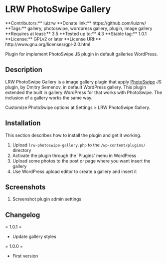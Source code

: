 <h1>LRW PhotoSwipe Gallery</h1>
**Contributors:** luizrw  
**Donate link:** https://github.com/luizrw/  
**Tags:** gallery, photoswipe, wordpress gallery, plugin, image gallery  
**Requires at least:** 3.5  
**Tested up to:** 4.3  
**Stable tag:** 1.0.1  
**License:** GPLv2 or later  
**License URI:** http://www.gnu.org/licenses/gpl-2.0.html  

Plugin for implement PhotoSwipe JS plugin in default galleries WordPress.

<h2>Description</h2>

LRW PhotoSwipe Gallery is a image gallery plugin that apply [PhotoSwipe](http://photoswipe.com/ "PhotoSwipe") JS plugin, by Dmitry Semenov, in default WordPress gallery.
This plugin extended the built in gallery WordPress for that works with PhotoSwipe. The inclusion of a gallery works the same way.

Customize PhotoSwipe options at Settings > LRW PhotoSwipe Gallery.

<h2>Installation</h2>

This section describes how to install the plugin and get it working.

1. Upload `lrw-photoswipe-gallery.php` to the `/wp-content/plugins/` directory
2. Activate the plugin through the 'Plugins' menu in WordPress
3. Upload some photos to the post or page where you want insert the gallery
4. Use WordPress upload editor to create a gallery and insert it

<h2>Screenshots</h2>

1. Screenshot plugin admin settings

<h2>Changelog</h2>

= 1.0.1 =
* Update gallery styles

= 1.0.0 =
* First version
